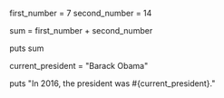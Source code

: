 first_number = 7
second_number = 14
 
sum = first_number + second_number
 
puts sum

current_president = "Barack Obama"

puts "In 2016, the president was #{current_president}."
